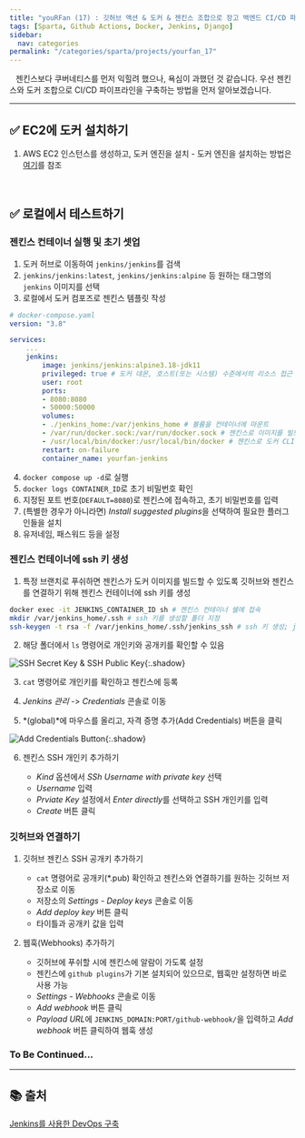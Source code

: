 ```yaml
---
title: "youRFan (17) : 깃허브 액션 & 도커 & 젠킨스 조합으로 장고 백엔드 CI/CD 파이프라인 구축하기"
tags: [Sparta, Github Actions, Docker, Jenkins, Django]
sidebar:
  nav: categories
permalink: "/categories/sparta/projects/yourfan_17"
---
```


<div class="article__content" markdown="1">

&ensp; 젠킨스보다 쿠버네티스를 먼저 익힐려 했으나, 욕심이 과했던 것 같습니다. 우선 젠킨스와 도커 조합으로 CI/CD 파이프라인을 구축하는 방법을 먼저 알아보겠습니다.

---

## ✅ EC2에 도커 설치하기

1. AWS EC2 인스턴스를 생성하고, 도커 엔진을 설치 - 도커 엔진을 설치하는 방법은 [여기](https://docs.docker.com/engine/install/ubuntu/)를 참조

<br/>

## ✅ 로컬에서 테스트하기

### 젠킨스 컨테이너 실행 및 초기 셋업

1. 도커 허브로 이동하여 `jenkins/jenkins`를 검색
2. `jenkins/jenkins:latest`, `jenkins/jenkins:alpine` 등 원하는 태그명의 `jenkins` 이미지를 선택
3. 로컬에서 도커 컴포즈로 젠킨스 템플릿 작성

```yaml
# docker-compose.yaml
version: "3.8"

services:
    ...
    jenkins:
        image: jenkins/jenkins:alpine3.18-jdk11
        privileged: true # 도커 데몬, 호스트(또는 시스템) 수준에서의 리소스 접근 등이 필요할 때
        user: root
        ports:
        - 8080:8080
        - 50000:50000
        volumes:
        - ./jenkins_home:/var/jenkins_home # 볼륨을 컨테이너에 마운트
        - /var/run/docker.sock:/var/run/docker.sock # 젠킨스로 이미지를 빌드하는 등 도커 리소스에 접근해야 할 때
        - /usr/local/bin/docker:/usr/local/bin/docker # 젠킨스로 도커 CLI를 사용해야 할 때
        restart: on-failure
        container_name: yourfan-jenkins
```

4. `docker compose up -d`로 실행
5. `docker logs CONTAINER_ID`로 초기 비밀번호 확인
6. 지정된 포트 번호(`DEFAULT=8080`)로 젠킨스에 접속하고, 초기 비밀번호를 입력
7. (특별한 경우가 아니라면) *Install suggested plugins*을 선택하여 필요한 플러그인들을 설치
8. 유저네임, 패스워드 등을 설정

### 젠킨스 컨테이너에 ssh 키 생성

1. 특정 브랜치로 푸쉬하면 젠킨스가 도커 이미지를 빌드할 수 있도록 깃허브와 젠킨스를 연결하기 위해 젠킨스 컨테이너에 ssh 키를 생성

```zsh
docker exec -it JENKINS_CONTAINER_ID sh # 젠킨스 컨테이너 쉘에 접속
mkdir /var/jenkins_home/.ssh # ssh 키를 생성할 폴더 지정
ssh-keygen -t rsa -f /var/jenkins_home/.ssh/jenkins_ssh # ssh 키 생성; jenkins_ssh 파일명은 임의 수정 가능
```

2. 해당 폴더에서 `ls` 명령어로 개인키와 공개키를 확인할 수 있음

![SSH Secret Key & SSH Public Key](){:.shadow}

3. `cat` 명령어로 개인키를 확인하고 젠킨스에 등록

4. _Jenkins 관리_ -> _Credentials_ 콘솔로 이동

5. *(global)*에 마우스를 올리고, 자격 증명 추가(Add Credentials) 버튼을 클릭

![Add Credentials Button](){:.shadow}

6. 젠킨스 SSH 개인키 추가하기

   - _Kind_ 옵션에서 _SSh Username with private key_ 선택
   - _Username_ 입력
   - _Prviate Key_ 설정에서 *Enter directly*를 선택하고 SSH 개인키를 입력
   - _Create_ 버튼 클릭

### 깃허브와 연결하기

1. 깃허브 젠킨스 SSH 공개키 추가하기

   - `cat` 명령어로 공개키(\*.pub) 확인하고 젠킨스와 연결하기를 원하는 깃허브 저장소로 이동
   - 저장소의 _Settings_ - _Deploy keys_ 콘솔로 이동
   - _Add deploy key_ 버튼 클릭
   - 타이틀과 공개키 값을 입력

2. 웹훅(Webhooks) 추가하기
   - 깃허브에 푸쉬할 시에 젠킨스에 알람이 가도록 설정
   - 젠킨스에 `github plugins`가 기본 설치되어 있으므로, 웹훅만 설정하면 바로 사용 가능
   - _Settings_ - _Webhooks_ 콘솔로 이동
   - _Add webhook_ 버튼 클릭
   - *Payload URL*에 `JENKINS_DOMAIN:PORT/github-webhook/`을 입력하고 _Add webhook_ 버튼 클릭하여 웹훅 생성

### To Be Continued...

---

## 📚 출처

[Jenkins를 사용한 DevOps 구축](https://www.dongyeon1201.kr/9026133b-31be-4b58-bcc7-49abbe893044#78fe82e3-4d4f-4284-88aa-dd5528acec09)

</div>
